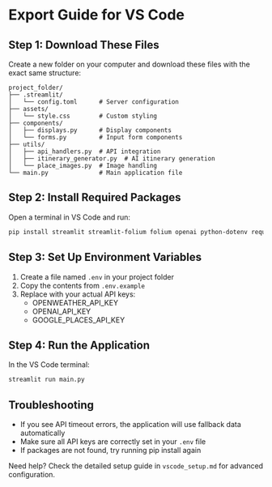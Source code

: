 # Export Guide for VS Code

## Step 1: Download These Files
Create a new folder on your computer and download these files with the exact same structure:

```
project_folder/
├── .streamlit/
│   └── config.toml      # Server configuration
├── assets/
│   └── style.css        # Custom styling
├── components/
│   ├── displays.py      # Display components
│   └── forms.py         # Input form components
├── utils/
│   ├── api_handlers.py  # API integration
│   ├── itinerary_generator.py  # AI itinerary generation
│   └── place_images.py  # Image handling
└── main.py              # Main application file
```

## Step 2: Install Required Packages
Open a terminal in VS Code and run:
```bash
pip install streamlit streamlit-folium folium openai python-dotenv requests trafilatura
```

## Step 3: Set Up Environment Variables
1. Create a file named `.env` in your project folder
2. Copy the contents from `.env.example`
3. Replace with your actual API keys:
   - OPENWEATHER_API_KEY
   - OPENAI_API_KEY
   - GOOGLE_PLACES_API_KEY

## Step 4: Run the Application
In the VS Code terminal:
```bash
streamlit run main.py
```

## Troubleshooting
- If you see API timeout errors, the application will use fallback data automatically
- Make sure all API keys are correctly set in your `.env` file
- If packages are not found, try running pip install again

Need help? Check the detailed setup guide in `vscode_setup.md` for advanced configuration.
